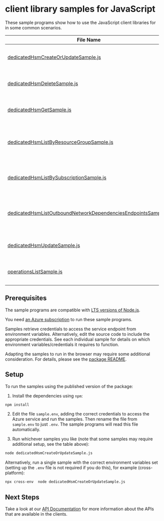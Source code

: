 # client library samples for JavaScript

These sample programs show how to use the JavaScript client libraries for in some common scenarios.

| **File Name**                                                                                                               | **Description**                                                                                                                                                                                                                                                                                                                                                              |
| --------------------------------------------------------------------------------------------------------------------------- | ---------------------------------------------------------------------------------------------------------------------------------------------------------------------------------------------------------------------------------------------------------------------------------------------------------------------------------------------------------------------------- |
| [dedicatedHsmCreateOrUpdateSample.js][dedicatedhsmcreateorupdatesample]                                                     | Create or Update a dedicated HSM in the specified subscription. x-ms-original-file: specification/hardwaresecuritymodules/resource-manager/Microsoft.HardwareSecurityModules/stable/2021-11-30/examples/DedicatedHsm_CreateOrUpdate.json                                                                                                                                     |
| [dedicatedHsmDeleteSample.js][dedicatedhsmdeletesample]                                                                     | Deletes the specified Azure Dedicated HSM. x-ms-original-file: specification/hardwaresecuritymodules/resource-manager/Microsoft.HardwareSecurityModules/stable/2021-11-30/examples/DedicatedHsm_Delete.json                                                                                                                                                                  |
| [dedicatedHsmGetSample.js][dedicatedhsmgetsample]                                                                           | Gets the specified Azure dedicated HSM. x-ms-original-file: specification/hardwaresecuritymodules/resource-manager/Microsoft.HardwareSecurityModules/stable/2021-11-30/examples/DedicatedHsm_Get.json                                                                                                                                                                        |
| [dedicatedHsmListByResourceGroupSample.js][dedicatedhsmlistbyresourcegroupsample]                                           | The List operation gets information about the dedicated hsms associated with the subscription and within the specified resource group. x-ms-original-file: specification/hardwaresecuritymodules/resource-manager/Microsoft.HardwareSecurityModules/stable/2021-11-30/examples/DedicatedHsm_ListByResourceGroup.json                                                         |
| [dedicatedHsmListBySubscriptionSample.js][dedicatedhsmlistbysubscriptionsample]                                             | The List operation gets information about the dedicated HSMs associated with the subscription. x-ms-original-file: specification/hardwaresecuritymodules/resource-manager/Microsoft.HardwareSecurityModules/stable/2021-11-30/examples/DedicatedHsm_ListBySubscription.json                                                                                                  |
| [dedicatedHsmListOutboundNetworkDependenciesEndpointsSample.js][dedicatedhsmlistoutboundnetworkdependenciesendpointssample] | Gets a list of egress endpoints (network endpoints of all outbound dependencies) in the specified dedicated hsm resource. The operation returns properties of each egress endpoint. x-ms-original-file: specification/hardwaresecuritymodules/resource-manager/Microsoft.HardwareSecurityModules/stable/2021-11-30/examples/GetOutboundNetworkDependenciesEndpointsList.json |
| [dedicatedHsmUpdateSample.js][dedicatedhsmupdatesample]                                                                     | Update a dedicated HSM in the specified subscription. x-ms-original-file: specification/hardwaresecuritymodules/resource-manager/Microsoft.HardwareSecurityModules/stable/2021-11-30/examples/DedicatedHsm_Update.json                                                                                                                                                       |
| [operationsListSample.js][operationslistsample]                                                                             | Get a list of Dedicated HSM operations. x-ms-original-file: specification/hardwaresecuritymodules/resource-manager/Microsoft.HardwareSecurityModules/stable/2021-11-30/examples/DedicatedHsm_OperationsList.json                                                                                                                                                             |

## Prerequisites

The sample programs are compatible with [LTS versions of Node.js](https://github.com/nodejs/release#release-schedule).

You need [an Azure subscription][freesub] to run these sample programs.

Samples retrieve credentials to access the service endpoint from environment variables. Alternatively, edit the source code to include the appropriate credentials. See each individual sample for details on which environment variables/credentials it requires to function.

Adapting the samples to run in the browser may require some additional consideration. For details, please see the [package README][package].

## Setup

To run the samples using the published version of the package:

1. Install the dependencies using `npm`:

```bash
npm install
```

2. Edit the file `sample.env`, adding the correct credentials to access the Azure service and run the samples. Then rename the file from `sample.env` to just `.env`. The sample programs will read this file automatically.

3. Run whichever samples you like (note that some samples may require additional setup, see the table above):

```bash
node dedicatedHsmCreateOrUpdateSample.js
```

Alternatively, run a single sample with the correct environment variables set (setting up the `.env` file is not required if you do this), for example (cross-platform):

```bash
npx cross-env  node dedicatedHsmCreateOrUpdateSample.js
```

## Next Steps

Take a look at our [API Documentation][apiref] for more information about the APIs that are available in the clients.

[dedicatedhsmcreateorupdatesample]: https://github.com/Azure/azure-sdk-for-js/blob/main/sdk/hardwaresecuritymodules/arm-hardwaresecuritymodules/samples/v2/javascript/dedicatedHsmCreateOrUpdateSample.js
[dedicatedhsmdeletesample]: https://github.com/Azure/azure-sdk-for-js/blob/main/sdk/hardwaresecuritymodules/arm-hardwaresecuritymodules/samples/v2/javascript/dedicatedHsmDeleteSample.js
[dedicatedhsmgetsample]: https://github.com/Azure/azure-sdk-for-js/blob/main/sdk/hardwaresecuritymodules/arm-hardwaresecuritymodules/samples/v2/javascript/dedicatedHsmGetSample.js
[dedicatedhsmlistbyresourcegroupsample]: https://github.com/Azure/azure-sdk-for-js/blob/main/sdk/hardwaresecuritymodules/arm-hardwaresecuritymodules/samples/v2/javascript/dedicatedHsmListByResourceGroupSample.js
[dedicatedhsmlistbysubscriptionsample]: https://github.com/Azure/azure-sdk-for-js/blob/main/sdk/hardwaresecuritymodules/arm-hardwaresecuritymodules/samples/v2/javascript/dedicatedHsmListBySubscriptionSample.js
[dedicatedhsmlistoutboundnetworkdependenciesendpointssample]: https://github.com/Azure/azure-sdk-for-js/blob/main/sdk/hardwaresecuritymodules/arm-hardwaresecuritymodules/samples/v2/javascript/dedicatedHsmListOutboundNetworkDependenciesEndpointsSample.js
[dedicatedhsmupdatesample]: https://github.com/Azure/azure-sdk-for-js/blob/main/sdk/hardwaresecuritymodules/arm-hardwaresecuritymodules/samples/v2/javascript/dedicatedHsmUpdateSample.js
[operationslistsample]: https://github.com/Azure/azure-sdk-for-js/blob/main/sdk/hardwaresecuritymodules/arm-hardwaresecuritymodules/samples/v2/javascript/operationsListSample.js
[apiref]: https://docs.microsoft.com/javascript/api/@azure/arm-hardwaresecuritymodules?view=azure-node-preview
[freesub]: https://azure.microsoft.com/free/
[package]: https://github.com/Azure/azure-sdk-for-js/tree/main/sdk/hardwaresecuritymodules/arm-hardwaresecuritymodules/README.md
